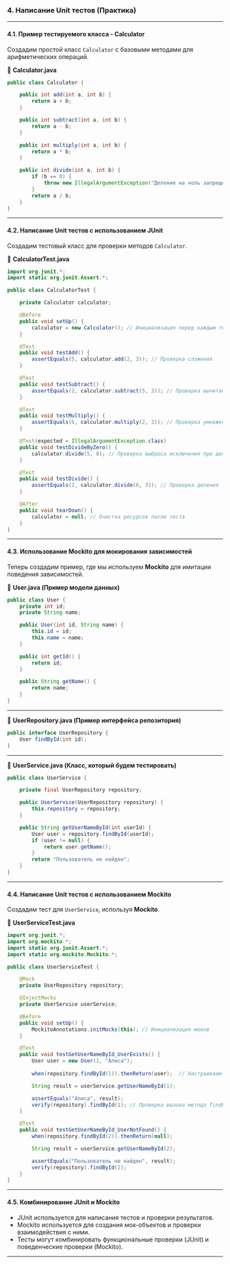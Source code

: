 ### **4. Написание Unit тестов (Практика)**

---

#### **4.1. Пример тестируемого класса - Calculator**
Создадим простой класс `Calculator` с базовыми методами для арифметических операций.

📄 **Calculator.java**
```java
public class Calculator {

    public int add(int a, int b) {
        return a + b;
    }

    public int subtract(int a, int b) {
        return a - b;
    }

    public int multiply(int a, int b) {
        return a * b;
    }

    public int divide(int a, int b) {
        if (b == 0) {
            throw new IllegalArgumentException("Деление на ноль запрещено.");
        }
        return a / b;
    }
}
```

---

#### **4.2. Написание Unit тестов с использованием JUnit**
Создадим тестовый класс для проверки методов `Calculator`.

📄 **CalculatorTest.java**
```java
import org.junit.*;
import static org.junit.Assert.*;

public class CalculatorTest {

    private Calculator calculator;

    @Before
    public void setUp() {
        calculator = new Calculator(); // Инициализация перед каждым тестом
    }

    @Test
    public void testAdd() {
        assertEquals(5, calculator.add(2, 3)); // Проверка сложения
    }

    @Test
    public void testSubtract() {
        assertEquals(2, calculator.subtract(5, 3)); // Проверка вычитания
    }

    @Test
    public void testMultiply() {
        assertEquals(6, calculator.multiply(2, 3)); // Проверка умножения
    }

    @Test(expected = IllegalArgumentException.class)
    public void testDivideByZero() {
        calculator.divide(5, 0); // Проверка выброса исключения при делении на ноль
    }

    @Test
    public void testDivide() {
        assertEquals(2, calculator.divide(6, 3)); // Проверка деления
    }

    @After
    public void tearDown() {
        calculator = null; // Очистка ресурсов после теста
    }
}
```

---

#### **4.3. Использование Mockito для мокирования зависимостей**
Теперь создадим пример, где мы используем **Mockito** для имитации поведения зависимостей.

📄 **User.java (Пример модели данных)**

```java
public class User {
    private int id;
    private String name;

    public User(int id, String name) {
        this.id = id;
        this.name = name;
    }

    public int getId() {
        return id;
    }

    public String getName() {
        return name;
    }
}
```

---

📄 **UserRepository.java (Пример интерфейса репозитория)**

```java
public interface UserRepository {
    User findById(int id);
}
```

---

📄 **UserService.java (Класс, который будем тестировать)**

```java
public class UserService {

    private final UserRepository repository;

    public UserService(UserRepository repository) {
        this.repository = repository;
    }

    public String getUserNameById(int userId) {
        User user = repository.findById(userId);
        if (user != null) {
            return user.getName();
        }
        return "Пользователь не найден";
    }
}
```

---

#### **4.4. Написание Unit тестов с использованием Mockito**
Создадим тест для `UserService`, используя **Mockito**.

📄 **UserServiceTest.java**
```java
import org.junit.*;
import org.mockito.*;
import static org.junit.Assert.*;
import static org.mockito.Mockito.*;

public class UserServiceTest {

    @Mock
    private UserRepository repository;

    @InjectMocks
    private UserService userService;

    @Before
    public void setUp() {
        MockitoAnnotations.initMocks(this); // Инициализация моков
    }

    @Test
    public void testGetUserNameById_UserExists() {
        User user = new User(1, "Алиса");
        
        when(repository.findById(1)).thenReturn(user);  // Настраиваем поведение мок-объекта

        String result = userService.getUserNameById(1);

        assertEquals("Алиса", result);
        verify(repository).findById(1); // Проверка вызова метода findById
    }

    @Test
    public void testGetUserNameById_UserNotFound() {
        when(repository.findById(2)).thenReturn(null);

        String result = userService.getUserNameById(2);

        assertEquals("Пользователь не найден", result);
        verify(repository).findById(2);
    }
}
```

---

#### **4.5. Комбинирование JUnit и Mockito**
- JUnit используется для написания тестов и проверки результатов.
- Mockito используется для создания мок-объектов и проверки взаимодействия с ними.
- Тесты могут комбинировать функциональные проверки (JUnit) и поведенческие проверки (Mockito).

---
